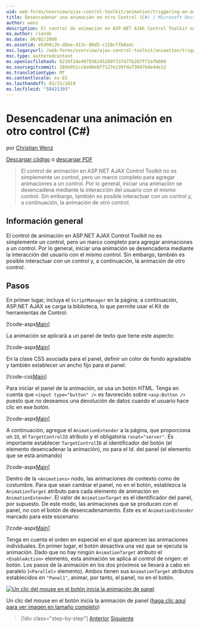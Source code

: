 ```yaml
---
uid: web-forms/overview/ajax-control-toolkit/animation/triggering-an-animation-in-another-control-cs
title: Desencadenar una animación en otro Control (C#) | Microsoft Docs
author: wenz
description: El control de animación en ASP.NET AJAX Control Toolkit no es simplemente un control, pero un marco completo para agregar animaciones a un control. Por lo general, iniciar un...
ms.author: riande
ms.date: 06/02/2008
ms.assetid: e5d99c2b-d8ee-413c-80d5-c120cffb0a4c
msc.legacyurl: /web-forms/overview/ajax-control-toolkit/animation/triggering-an-animation-in-another-control-cs
msc.type: authoredcontent
ms.openlocfilehash: 6216f24e497936245280f337477b287ff2afb080
ms.sourcegitcommit: 289e051cc8a90e8f7127e239fda73047bde4de12
ms.translationtype: MT
ms.contentlocale: es-ES
ms.lasthandoff: 03/25/2019
ms.locfileid: "58421393"
---
```

<a name="triggering-an-animation-in-another-control-c"></a>Desencadenar una animación en otro control (C#)
====================
por [Christian Wenz](https://github.com/wenz)

[Descargar código](http://download.microsoft.com/download/f/9/a/f9a26acd-8df4-4484-8a18-199e4598f411/Animation8.cs.zip) o [descargar PDF](http://download.microsoft.com/download/6/7/1/6718d452-ff89-4d3f-a90e-c74ec2d636a3/animation8CS.pdf)

> El control de animación en ASP.NET AJAX Control Toolkit no es simplemente un control, pero un marco completo para agregar animaciones a un control. Por lo general, iniciar una animación se desencadena mediante la interacción del usuario con el mismo control. Sin embargo, también es posible interactuar con un control y, a continuación, la animación de otro control.


## <a name="overview"></a>Información general

El control de animación en ASP.NET AJAX Control Toolkit no es simplemente un control, pero un marco completo para agregar animaciones a un control. Por lo general, iniciar una animación se desencadena mediante la interacción del usuario con el mismo control. Sin embargo, también es posible interactuar con un control y, a continuación, la animación de otro control.

## <a name="steps"></a>Pasos

En primer lugar, incluya el `ScriptManager` en la página; a continuación, ASP.NET AJAX se carga la biblioteca, lo que permite usar el Kit de herramientas de Control:

[!code-aspx[Main](triggering-an-animation-in-another-control-cs/samples/sample1.aspx)]

La animación se aplicará a un panel de texto que tiene este aspecto:

[!code-aspx[Main](triggering-an-animation-in-another-control-cs/samples/sample2.aspx)]

En la clase CSS asociada para el panel, definir un color de fondo agradable y también establecer un ancho fijo para el panel:

[!code-css[Main](triggering-an-animation-in-another-control-cs/samples/sample3.css)]

Para iniciar el panel de la animación, se usa un botón HTML. Tenga en cuenta que `<input type="button" />` es favorecido sobre `<asp:Button />` puesto que no deseamos una devolución de datos cuando el usuario hace clic en ese botón.

[!code-aspx[Main](triggering-an-animation-in-another-control-cs/samples/sample4.aspx)]

A continuación, agregue el `AnimationExtender` a la página, que proporciona un `ID`, el `TargetControlID` atributo y el obligatoria `runat="server"`. Es importante establecer `TargetControlID` al identificador del botón (el elemento desencadenar la animación), no para el Id. del panel (el elemento que se está animando)

[!code-aspx[Main](triggering-an-animation-in-another-control-cs/samples/sample5.aspx)]

Dentro de la `<Animations>` nodo, las animaciones de contexto como de costumbre. Para que sean cambiar el panel, no en el botón, establezca la `AnimationTarget` atributo para cada elemento de animación en `AnimationExtender`. El valor de `AnimationTarget` es el identificador del panel, por supuesto. De este modo, las animaciones que se producen con el panel, no con el botón de desencadenamiento. Este es el `AnimationExtender` marcado para este escenario:

[!code-aspx[Main](triggering-an-animation-in-another-control-cs/samples/sample6.aspx)]

Tenga en cuenta el orden en especial en el que aparecen las animaciones individuales. En primer lugar, el botón desactiva una vez que se ejecuta la animación. Dado que no hay ningún `AnimationTarget` atributo el `<EnableAction>` elemento, esta animación se aplica al control de origen: el botón. Los pasos de la animación en los dos próximos se llevará a cabo en paralelo (`<Parallel>` elemento). Ambos tienen sus `AnimationTarget` atributos establecidos en `"Panel1"`, animar, por tanto, el panel, no en el botón.


[![Un clic del mouse en el botón inicia la animación de panel](triggering-an-animation-in-another-control-cs/_static/image2.png)](triggering-an-animation-in-another-control-cs/_static/image1.png)

Un clic del mouse en el botón inicia la animación de panel ([haga clic aquí para ver imagen en tamaño completo](triggering-an-animation-in-another-control-cs/_static/image3.png))

> [!div class="step-by-step"]
> [Anterior](disabling-actions-during-animation-cs.md)
> [Siguiente](modifying-animations-from-the-server-side-cs.md)
